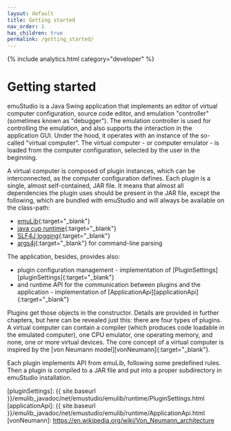 ```yaml
---
layout: default
title: Getting started
nav_order: 1
has_children: true
permalink: /getting_started/
---
```


{% include analytics.html category="developer" %}

# Getting started

emuStudio is a Java Swing application that implements an editor of virtual computer configuration, source code editor,
and emulation "controller" (sometimes known as "debugger"). The emulation controller is used for controlling the
emulation, and also supports the interaction in the application GUI. Under the hood, it operates with an instance
of the so-called "virtual computer". The virtual computer - or computer emulator - is loaded from the computer
configuration, selected by the user in the beginning.

A virtual computer is composed of plugin instances, which can be interconnected, as the computer configuration defines.
Each plugin is a single, almost self-contained, JAR file. It means that almost all dependencies the plugin uses should be
present in the JAR file, except the following, which are bundled with emuStudio and will always be available on the class-path:

- [emuLib][emulib]{:target="_blank"}
- [java cup runtime][java-cup]{:target="_blank"}
- [SLF4J logging][slf4j]{:target="_blank"}
- [args4j][args4j]{:target="_blank"} for command-line parsing

The application, besides, provides also:

- plugin configuration management - implementation of [PluginSettings][pluginSettings]{:target="_blank"}
- and runtime API for the communication between plugins and the application - implementation of [ApplicationApi][applicationApi]{:target="_blank"}

Plugins get those objects in the constructor. Details are provided in further chapters, but here can be revealed just
this: there are four types of plugins. A virtual computer can contain a compiler (which produces code loadable in the
emulated computer), one CPU emulator, one operating memory, and none, one or more virtual devices. The core concept of
a virtual computer is inspired by the [von Neumann model][vonNeumann]{:target="_blank"}.

Each plugin implements API from emuLib, following some predefined rules. Then a plugin is compiled to a JAR file
and put into a proper subdirectory in emuStudio installation.

[emulib]: https://search.maven.org/artifact/net.emustudio/emulib/11.5.0/jar
[java-cup]: https://mvnrepository.com/artifact/com.github.vbmacher/java-cup-runtime/11b-20160615
[slf4j]: https://mvnrepository.com/artifact/org.slf4j/slf4j-api/1.7.30
[args4j]: https://mvnrepository.com/artifact/args4j/args4j/2.33
[pluginSettings]: {{ site.baseurl }}/emulib_javadoc/net/emustudio/emulib/runtime/PluginSettings.html
[applicationApi]: {{ site.baseurl }}/emulib_javadoc/net/emustudio/emulib/runtime/ApplicationApi.html
[vonNeumann]: https://en.wikipedia.org/wiki/Von_Neumann_architecture
